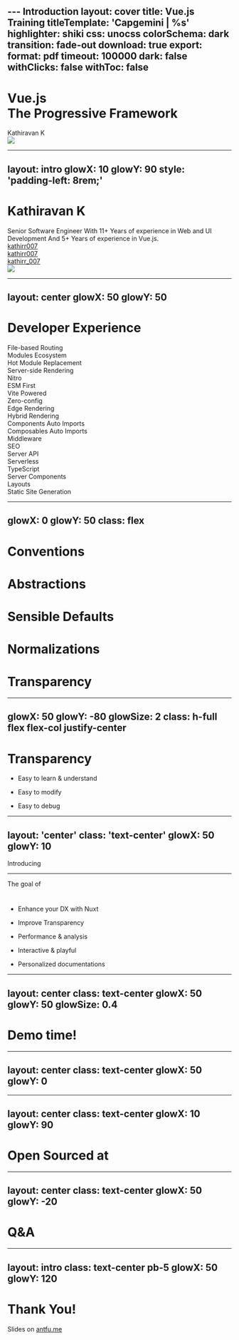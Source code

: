 --- Introduction
layout: cover
title: Vue.js Training
titleTemplate: 'Capgemini | %s'
highlighter: shiki
css: unocss
colorSchema: dark
transition: fade-out
download: true
export:
  format: pdf
  timeout: 100000
  dark: false
  withClicks: false
  withToc: false
---

<h1 flex="~ col">
<div>Vue.js</div>
<div><b font-bold>The Progressive Framework</b></div>
</h1>

<div uppercase text-sm tracking-widest>
Kathiravan K
</div>

<div abs-br m-3 flex="~ col" text-sm text-right>
  <img src="/images/capgemini-logo.png" />
</div>

---
layout: intro
glowX: 10
glowY: 90
style: 'padding-left: 8rem;'
---

# Kathiravan K

<div class="w-60% opacity-80">
Senior Software Engineer
With 11+ Years of experience in Web and UI Development
And 5+ Years of experience in Vue.js.
</div>

<div my-10 w-min flex="~ gap-1" items-center justify-center>
  <div i-ri-user-3-line op50 ma text-xl/>
  <div><a href="https://kathirr007.vercel.app/" target="_blank" class="border-none! font-300">kathirr007</a></div>
  <div i-ri-github-line op50 ma text-xl ml4/>
  <div><a href="https://github.com/kathirr007" target="_blank" class="border-none! font-300">kathirr007</a></div>
  <div i-ri-twitter-line op50 ma text-xl ml4/>
  <div><a href="https://x.com/kathirr_007" target="_blank" class="border-none! font-300">kathirr_007</a></div>
</div>

<img src="https://gravatar.com/avatar/a5630d956d792e81b5f9a60f7d65e1d0?size=320" rounded-full w-35 abs-tr mt-32 mr-40/>

<div flex="~ gap2">

</div>

---
layout: center
glowX: 50
glowY: 50
---

<h1 font-bold class="text-5xl!">Developer Experience</h1>

<div absolute left-100 top-80 v-click>File-based Routing</div>
<div absolute left-52 top-50 v-click>Modules Ecosystem</div>
<div absolute left-100 top-50 v-click>Hot Module Replacement</div>
<div absolute left-50 top-80 v-click>Server-side Rendering</div>

<v-click>

<div absolute left-158 top-50>Nitro</div>
<div absolute left-145 top-80>ESM First</div>
<div absolute left-170 top-80>Vite Powered</div>
<div absolute left-60 top-90 op80>Zero-config</div>
<div absolute left-90 top-90>Edge Rendering</div>

</v-click>
<v-click>

<div absolute left-85 top-40>Hybrid Rendering</div>
<div absolute left-130 top-90>Components Auto Imports</div>
<div absolute left-125 top-40 op70>Composables Auto Imports</div>
<div absolute left-55 top-40 op70>Middleware</div>
<div absolute left-175 top-50 op70>SEO</div>

</v-click>
<v-click>

<div absolute left-145 top-100 op60>Server API</div>
<div absolute left-100 top-30 op70>Serverless</div>
<div absolute left-70 top-30 op70>TypeScript</div>
<div absolute left-130 top-30 op70>Server Components</div>
<div absolute left-120 top-100 op70>Layouts</div>
<div absolute left-70 top-100 op60>Static Site Generation</div>

</v-click>

---
glowX: 0
glowY: 50
class: flex
---

<div my-auto w-full grid="~ cols-2 gap-5" px20>
<div flex="~ col gap-5">
<h1 v-click>Conventions</h1>
<h1 v-click>Abstractions</h1>
<h1 v-click>Sensible Defaults</h1>
<h1 v-click>Normalizations</h1>
</div>
<div flex="~ gap-5 items-center">
<h1 v-click class="text-right" w-full>Transparency</h1>
</div>
</div>

---
glowX: 50
glowY: -80
glowSize: 2
class: h-full flex flex-col justify-center
---

# Transparency

<v-clicks>

- Easy to learn & understand

- Easy to modify

- Easy to debug

</v-clicks>

---
layout: 'center'
class: 'text-center'
glowX: 50
glowY: 10
---

<div v-click transition-all duration-500 :class="$clicks === 0 ? 'op0' : $clicks > 1 ? 'op50 text-2xl' : 'translate-y-10 text-4xl'">Introducing</div>

<div class="nuxt-devtools-logo" v-click>
  <NuxtDevTools h-20/>
</div>

---

<div ml-14 text-lg op50 mb--4>The goal of</div>
<h1><NuxtDevTools h-15/></h1>

<div text-2xl>
<v-clicks>

- Enhance your DX with Nuxt

- Improve Transparency

- Performance & analysis

- Interactive & playful

- Personalized documentations

</v-clicks>
</div>

---
layout: center
class: text-center
glowX: 50
glowY: 50
glowSize: 0.4
---

<h1>Demo time!</h1>

---
layout: center
class: text-center
glowX: 50
glowY: 0
---

---
layout: center
class: text-center
glowX: 10
glowY: 90
---

# Open Sourced at

<Repo name="nuxt/devtools" />

---
layout: center
class: text-center
glowX: 50
glowY: -20
---

# Q&A

---
layout: intro
class: text-center pb-5
glowX: 50
glowY: 120
---

# Thank You!

Slides on [antfu.me](https://antfu.me)
